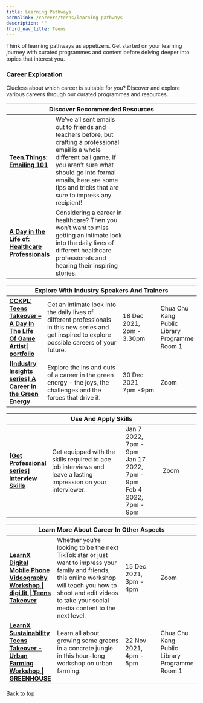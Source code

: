 ```yaml
---
title: Learning Pathways
permalink: /careers/teens/learning-pathways
description: ""
third_nav_title: Teens
---
```

<style type="text/css">
/* Links */
.content a { color: #322987; }
.content a:focus,
.content a:hover { color: #28216c; }

/* Button Outline */
.bp-button { padding-left: 1.5rem; padding-right: 1.5rem; }
.bp-button.is-primary-outline { border: 1px solid #322987; color: #322987; background-color: transparent; text-decoration: none; }
.bp-button.is-primary-outline:focus,
.bp-button.is-primary-outline:hover { border: 1px solid #322987; color: #cff2e8; background-color: #322987; text-decoration: none; }

/* Responsive Iframe */
.responsive-iframe { position: absolute; top: 0; left: 0; bottom: 0; right: 0; width: 100%; height: 100%; }
.responsive-iframe-container { position: relative; overflow: hidden; width: 100%; }
.responsive-iframe-container.ratio-16by9 { padding-top: 56.25%; }
.responsive-iframe-container.ratio-4by3 { padding-top: 75%; }
.responsive-iframe-container.ratio-3by2 { padding-top: 66.66%; }
.responsive-iframe-container.ratio-1by1 { padding-top: 100%; }
</style>
Think of learning pathways as appetizers. Get started on your learning journey with curated programmes and content before delving deeper into topics that interest you.

<h3><b>Career Exploration</b></h3>
Clueless about which career is suitable for you? Discover and explore various careers through our curated programmes and resources.

<div class="horizontal-scroll margin--bottom--lg">
  <table class="generic-table">
    <thead>
      <tr>
        <th colspan="4" class="is-uppercase has-weight-normal">Discover Recommended Resources</th>
      </tr>
    </thead>
    <tbody>
      <tr>
        <td style="width: 20%;"><a href="https://nlb-learning-staging.netlify.app/careers/teens/content" target="_blank"><b>Teen.Things: Emailing 101</b></a></td>
        <td style="width: 40%;">We’ve all sent emails out to friends and teachers before, but crafting a professional email is a whole different ball game. If you aren’t sure what should go into formal emails, here are some tips and tricks that are sure to impress any recipient!</td>
        <td style="width: 20%;"></td>
        <td style="width: 20%;"></td>
      </tr>
      <tr>
        <td><a href="/careers/teens/content" target="_blank"><b>A Day in the Life of: Healthcare Professionals</b></a></td>
        <td>Considering a career in healthcare? Then you won’t want to miss getting an intimate look into the daily lives of different healthcare professionals and hearing their inspiring stories.</td>
        <td></td>
        <td></td>
      </tr>
    </tbody>
  </table>
</div>

<div class="horizontal-scroll margin--bottom--lg">
  <table class="generic-table">
    <thead>
      <tr>
        <th colspan="4" class="is-uppercase has-weight-normal">Explore With Industry Speakers And Trainers</th>
      </tr>
    </thead>
    <tbody>
      <tr>
        <td style="width: 20%;"><a href="http://go.gov.sg/nlb-teensprogs" target="_blank"><b>CCKPL: Teens Takeover – A Day In The Life Of Game Artist| portfolio</b></a></td>
        <td style="width: 40%;">Get an intimate look into the daily lives of different professionals in this new series and get inspired to explore possible careers of your future.</td>
        <td style="width: 20%;">18 Dec 2021,<br>2pm - 3.30pm</td>
        <td style="width: 20%;">Chua Chu Kang Public Library<br>Programme Room 1</td>
      </tr>
      <tr>
        <td><a href="https://www.eventbrite.sg/o/golibrary-national-library-board-singapore-26735252849" target="_blank"><b>[Industry Insights series] A Career in the Green Energy</b></a></td>
        <td>Explore the ins and outs of a career in the green energy - the joys, the challenges and the forces that drive it.</td>
        <td>30 Dec 2021<br> 7pm -9pm</td>
        <td>Zoom</td>
      </tr>
    </tbody>
  </table>
</div>

<div class="horizontal-scroll margin--bottom--lg">
  <table class="generic-table">
    <thead>
      <tr>
        <th colspan="4" class="is-uppercase has-weight-normal">Use And Apply Skills</th>
      </tr>
    </thead>
    <tbody>
      <tr>
        <td style="width: 20%;"><a href="http://go.gov.sg/get-professional-series" target="_blank"><b>[Get Professional series] Interview Skills</b></a></td>
        <td style="width: 40%;">Get equipped with the skills required to ace job interviews and leave a lasting impression on your interviewer.</td>
        <td style="width: 20%;">Jan 7 2022, 7pm - 9pm<br>Jan 17 2022, 7pm - 9pm<br>Feb 4 2022, 7pm - 9pm</td>
        <td style="width: 20%;">Zoom</td>
      </tr>
    </tbody>
  </table>
</div>
<div class="horizontal-scroll margin--bottom--lg">
  <table class="generic-table">
    <thead>
      <tr>
        <th colspan="4" class="is-uppercase has-weight-normal">Learn More About Career In Other Aspects</th>
      </tr>
    </thead>
    <tbody>
      <tr>
        <td style="width: 20%;"><a href="http://go.gov.sg/nlb-teensprogs" target="_blank"><b>LearnX Digital<br>Mobile Phone Videography Workshop | digi.lit | Teens Takeover</b></a></td>
        <td style="width: 40%;">Whether you’re looking to be the next TikTok star or just want to impress your family and friends, this online workshop will teach you how to shoot and edit videos to take your social media content to the next level.</td>
        <td style="width: 20%;">15 Dec 2021,<br>3pm - 4pm</td>
        <td style="width: 20%;">Zoom</td>
      </tr>
      <tr>
        <td><a href="http://go.gov.sg/nlb-teensprogs" target="_blank"><b>LearnX Sustainability<br>Teens Takeover - Urban Farming Workshop | GREENHOUSE</b></a></td>
        <td>Learn all about growing some greens in a concrete jungle in this hour-long workshop on urban farming.</td>
        <td>22 Nov 2021,<br>4pm - 5pm</td>
        <td>Chua Chu Kang Public Library<br>Programme Room 1</td>
      </tr>
    </tbody>
  </table>
</div>

<p class="has-text-right margin--top--xl"><a href="#main-content">Back to top</a></p>